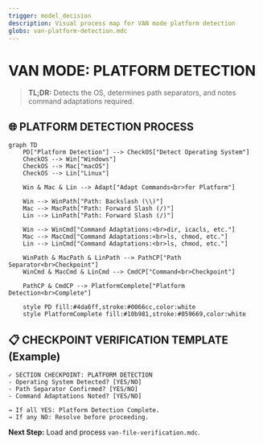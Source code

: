 ```yaml
---
trigger: model_decision
description: Visual process map for VAN mode platform detection
globs: van-platform-detection.mdc
---
```

# VAN MODE: PLATFORM DETECTION

> **TL;DR:** Detects the OS, determines path separators, and notes command adaptations required.

## 🌐 PLATFORM DETECTION PROCESS

```mermaid
graph TD
    PD["Platform Detection"] --> CheckOS["Detect Operating System"]
    CheckOS --> Win["Windows"]
    CheckOS --> Mac["macOS"]
    CheckOS --> Lin["Linux"]
    
    Win & Mac & Lin --> Adapt["Adapt Commands<br>for Platform"]
    
    Win --> WinPath["Path: Backslash (\\)"]
    Mac --> MacPath["Path: Forward Slash (/)"]
    Lin --> LinPath["Path: Forward Slash (/)"]
    
    Win --> WinCmd["Command Adaptations:<br>dir, icacls, etc."]
    Mac --> MacCmd["Command Adaptations:<br>ls, chmod, etc."]
    Lin --> LinCmd["Command Adaptations:<br>ls, chmod, etc."]
    
    WinPath & MacPath & LinPath --> PathCP["Path Separator<br>Checkpoint"]
    WinCmd & MacCmd & LinCmd --> CmdCP["Command<br>Checkpoint"]
    
    PathCP & CmdCP --> PlatformComplete["Platform Detection<br>Complete"]
    
    style PD fill:#4da6ff,stroke:#0066cc,color:white
    style PlatformComplete fill:#10b981,stroke:#059669,color:white
```

## 📋 CHECKPOINT VERIFICATION TEMPLATE (Example)

```
✓ SECTION CHECKPOINT: PLATFORM DETECTION
- Operating System Detected? [YES/NO]
- Path Separator Confirmed? [YES/NO]
- Command Adaptations Noted? [YES/NO]

→ If all YES: Platform Detection Complete.
→ If any NO: Resolve before proceeding.
```

**Next Step:** Load and process `van-file-verification.mdc`. 
